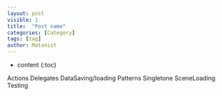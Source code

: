 ```yaml
---
layout: post
visible: 1
title:  "Post name"
categories: [Category]
tags: [tag]
author: Matanist
---
```


* content
{:toc}


Actions
Delegates
DataSaving/loading
Patterns
Singletone
SceneLoading
Testing
	